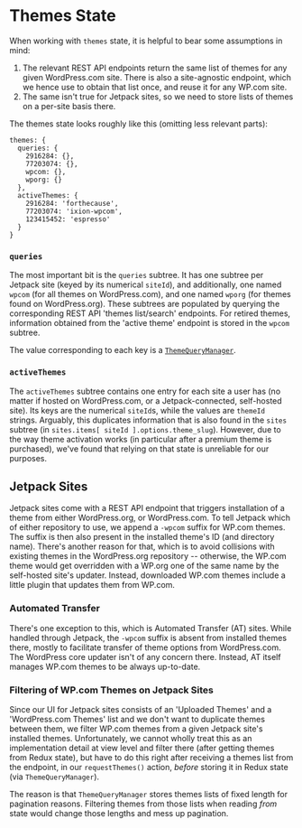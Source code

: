 Themes State
============

When working with `themes` state, it is helpful to bear some assumptions in mind:

1. The relevant REST API endpoints return the same list of themes for any given WordPress.com site.
   There is also a site-agnostic endpoint, which we hence use to obtain that list once, and
   reuse it for any WP.com site.
2. The same isn't true for Jetpack sites, so we need to store lists of themes on a per-site basis there.

The themes state looks roughly like this (omitting less relevant parts):

```
themes: {
  queries: {
    2916284: {},
    77203074: {},
    wpcom: {},
    wporg: {}
  },
  activeThemes: {
    2916284: 'forthecause',
    77203074: 'ixion-wpcom',
    123415452: 'espresso'
  }
}
```

### `queries`

The most important bit is the `queries` subtree. It has one subtree per Jetpack site (keyed by its numerical `siteId`),
and additionally, one named `wpcom` (for all themes on WordPress.com), and one named `wporg` (for themes found on WordPress.org). These subtrees are populated by querying the corresponding REST API 'themes list/search' endpoints.
For retired themes, information obtained from the 'active theme' endpoint is stored in the `wpcom` subtree.

The value corresponding to each key is a [`ThemeQueryManager`](../../lib/query-manager/README.md).

### `activeThemes`

The `activeThemes` subtree contains one entry for each site a user has (no matter if hosted on WordPress.com, or a Jetpack-connected, self-hosted site). Its keys are the numerical `siteId`s, while the values are `themeId` strings.
Arguably, this duplicates information that is also found in the `sites` subtree (in `sites.items[ siteId ].options.theme_slug`). However, due to the way theme activation works (in particular after a premium theme is purchased), we've found that relying on that state is unreliable for our purposes.

Jetpack Sites
-------------

Jetpack sites come with a REST API endpoint that triggers installation of a theme from either WordPress.org, or WordPress.com. To tell Jetpack which of either repository to use, we append a `-wpcom` suffix for WP.com themes. The suffix is then also present in the installed theme's ID (and directory name). There's another reason for that, which is to avoid collisions with existing themes in the WordPress.org repository -- otherwise, the WP.com theme would get overridden with a WP.org one of the same name by the self-hosted site's updater. Instead, downloaded WP.com themes include a little plugin that updates them from WP.com.

### Automated Transfer

There's one exception to this, which is Automated Transfer (AT) sites. While handled through Jetpack, the `-wpcom` suffix is absent from installed themes there, mostly to facilitate transfer of theme options from WordPress.com. The WordPress core updater isn't of any concern there. Instead, AT itself manages WP.com themes to be always up-to-date.

### Filtering of WP.com Themes on Jetpack Sites

Since our UI for Jetpack sites consists of an 'Uploaded Themes' and a 'WordPress.com Themes' list and we don't want to duplicate themes between them, we filter WP.com themes from a given Jetpack site's installed themes. Unfortunately, we cannot wholly treat this as an implementation detail at view level and filter there (after getting themes from Redux state), but have to do this right after receiving a themes list from the endpoint, in our `requestThemes()` action, _before_ storing it in Redux state (via `ThemeQueryManager`).

The reason is that `ThemeQueryManager` stores themes lists of fixed length for pagination reasons. Filtering themes from those lists when reading _from_ state would change those lengths and mess up pagination.
